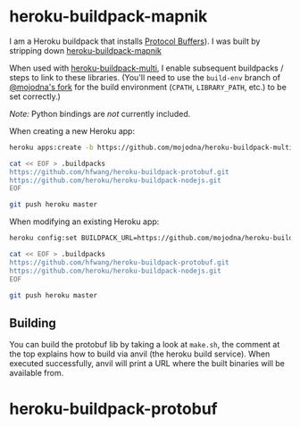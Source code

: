 # heroku-buildpack-mapnik

I am a Heroku buildpack that installs
[Protocol Buffers](https://code.google.com/p/protobuf/)).
I was built by stripping down
[heroku-buildpack-mapnik](https://github.com/mojodna/heroku-buildpack-mapnik)

When used with
[heroku-buildpack-multi](https://github.com/ddollar/heroku-buildpack-multi),
I enable subsequent buildpacks / steps to link to these libraries.  (You'll
need to use the `build-env` branch of [@mojodna's
fork](https://github.com/mojodna/heroku-buildpack-multi/tree/build-env) for the
build environment (`CPATH`, `LIBRARY_PATH`, etc.) to be set correctly.)

*Note:* Python bindings are *not* currently included.

When creating a new Heroku app:

```bash
heroku apps:create -b https://github.com/mojodna/heroku-buildpack-multi.git#build-env

cat << EOF > .buildpacks
https://github.com/hfwang/heroku-buildpack-protobuf.git
https://github.com/heroku/heroku-buildpack-nodejs.git
EOF

git push heroku master
```

When modifying an existing Heroku app:

```bash
heroku config:set BUILDPACK_URL=https://github.com/mojodna/heroku-buildpack-multi.git#build-env

cat << EOF > .buildpacks
https://github.com/hfwang/heroku-buildpack-protobuf.git
https://github.com/heroku/heroku-buildpack-nodejs.git
EOF

git push heroku master
```

## Building

You can build the protobuf lib by taking a look at `make.sh`, the comment at the
top explains how to build via anvil (the heroku build service). When executed
successfully, anvil will print a URL where the built binaries will be available
from.
# heroku-buildpack-protobuf
